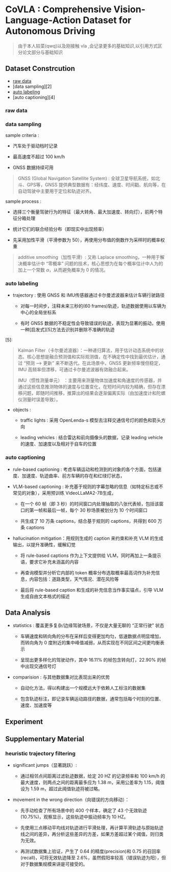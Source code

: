 # CoVLA : Comprehensive Vision-Language-Action Dataset  for Autonomous Driving

> 由于本人较菜(qwq)以及刚接触 vla ,会记录更多的基础知识,以引用方式区分论文部分与基础知识

## Dataset Constrcution 

- [raw data][1]
- [data sampling][2]
- [auto labeling][3]
- [auto captioning][4]

[1]:
[2]:
[3]:
[4]:

### raw data

### data sampling 

sample criteria :

- 汽车处于驱动档时记录

- 最高速度不超过 100 km/h

-  GNSS 数据持续可用

> GNSS (Global Navigation Satellite System) : 全球卫星导航系统，如北斗、GPS等，GNSS 提供典型数据有：经纬度、速度、时间戳、航向等，在自动驾驶中主要用于定位和轨迹对齐。

sample process :

- 选择三个衡量驾驶行为的特征（最大转角、最大加速度、转向灯），前两个特征分箱处理
  
- 统计它们的联合经验分布（即现实中出现频率）

- 先采用加性平滑（平滑参数为 50），再使用分布值的倒数作为采样时的概率权重

> additive smoothing（加性平滑）: 又称 Laplace smoothing，一种用于解决概率估计中 “零概率” 问题的技术，核心思想为在每个概率估计中人为的加上一个常数 $\alpha$，从而避免概率为 0 的情况。

### auto labeling

- trajectory : 使用 GNSS 和 IMU传感器通过卡尔曼滤波器来估计车辆行驶路径

   -  对每一时间步，注释未来三秒的(60 frames)轨迹，轨迹数据使用以车辆为中心的全局坐标系

  -  有时 GNSS 数据的不稳定性会导致错误的轨迹，表现为显著的振动，使用一种[启发式][5]方法去识别并删除不准确的轨迹

[5]:

> Kalman Filter（卡尔曼滤波器）：一种递归算法，用于估计动态系统中的状态。核心思想是融合预测值和实际观测值，在不确定性中找到最优估计，通过 “预测 --> 更新” 来不断迭代。在此场景中，GNSS 更新频率慢但稳定，IMU 高频率但漂移，可通过卡尔曼滤波器有效融合起来。
>
> IMU（惯性测量单元） ：主要用来测量物体加速度和角速度的传感器，并通过这些信息推测物体的速度与位置变化，在短时间内较为精确，但存在漂移问题，即随时间推移，推算出的结果会逐渐偏离实际（由加速度计和陀螺仪测量时误差导致）。

- objects :

  - traffic lights : 采用 OpenLenda-s 模型去注释交通信号灯的颜色和箭头方向

  - leading vehicles : 结合雷达和前向摄像头的数据，记录 leading vehicle 的速度、加速度以及相对于自车的位置

### auto captioning 

- rule-based captioning : 考虑车辆运动和检测到的对象的各个方面，包括速度、加速度、轨迹曲率、前方车辆的存在和红绿灯状态，

- VLM-based captioning : 补充基于规则的字幕忽略的信息（如特定标志或不常见的对象），采用预训练 VideoLLaMA2-7B生成，

  - 在一个 60 帧（即 3 秒）的时间窗口内处理抽取的八张代表帧，包括该窗口的第一帧和最后一帧，每个 30 秒场景被划分为 10 个时间窗口

  - 共生成了 10 万条 captions，结合基于规则的 captions，共得到 600 万条 captions

- hallucination mitigation：用规则生成的 caption 来约束和补充 VLM 的生成输出，以提升准确性，缓解幻觉

  - 将 rule-based captions 作为上下文提供给 VLM，同时再加上一条提示语，要求它补充未涵盖的内容

  - 再查询模型并分析它内部的 token 概率分布选取概率最高词作为补充信息，内容包括：道路类型，天气情况、潜在风险等

  - 最后将 rule-based caption 和生成的补充信息当作事实锚点，引导 VLM 生成自由文本格式的描述

## Data Analysis 

- statistics : 覆盖更多复杂/边缘驾驶场景，不仅是大量无聊的 “正常行驶” 状态

  - 车辆速度和转向角的分布在采样后变得更加均匀，低速数据点明显增加，而转向角为 0 度附近的集中峰值减弱，从而实现在不同区间之间更均衡表示

  - 呈现出更多样化的驾驶动作，其中 16.11% 的帧包含转向灯，22.90% 的帧中出现交通信号灯

- comparision : 与其他数据集对比表现出来的优势

  - 自动化方法，得以构建出一个规模远大于依赖人工标注的数据集
 
  - 包含轨迹标注，即记录车辆运动路径的数据，通常包括每个时刻的位置、速度、加速度等 

## Experiment 


## Supplementary Material

### heuristic trajectory filtering

- significant jumps（显著跳跃）:

  - 通过相邻点间距离过滤轨迹数据，给定 20 HZ 的记录频率和 100 km/h 的最大速度，则两点之间的距离最多应为 1.38 m，采用公差率为 1.15，阈值设为 1.59 m，超过此阈值轨迹将被过略。

- movement in the wrong direction（向错误的方向移动）：

  - 先手动检查了所有场景中的 400 个样本，确定了 43 个无效轨迹(10.75%)，观察显示，这些轨迹中振动频率为 10 HZ。

  - 先使用三点移动平均线对轨迹进行平滑处理，再计算平滑轨迹与原始轨迹线之间的差异，再分析这些差异的方差，如果方差超过某个阈值，则归类为无效。

  - 再测试数据集上验证，产生了 0.64 的精度(precision)和 0.75 的召回率(recall)，可将无效轨迹降至 2.6%，虽然假阳率较高（错误轨迹为阳），但对于数据集规模来讲是可接受的。
 








